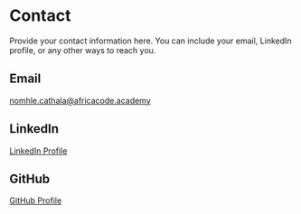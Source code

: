 # Contact

Provide your contact information here. You can include your email, LinkedIn profile, or any other ways to reach you.

## Email

<nomhle.cathala@africacode.academy>

## LinkedIn

[LinkedIn Profile](https://www.linkedin.com/in/nomhle-cathala-978b7b35b/)

## GitHub

[GitHub Profile](https://github.com/Nomhle255)
